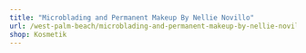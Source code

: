 ```yaml
---
title: "Microblading and Permanent Makeup By Nellie Novillo"
url: /west-palm-beach/microblading-and-permanent-makeup-by-nellie-novillo/
shop: Kosmetik
---
```

